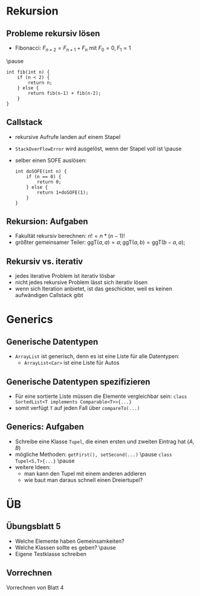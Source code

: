# Rekursion

## Probleme rekursiv lösen

- Fibonacci: $F_{n+2} = F_{n+1} + F_n$ mit $F_0 = 0, F_1 = 1$

\pause

~~~
int fib(int n) {
    if (n < 2) {
        return n;
    } else {
        return fib(n-1) + fib(n-2);
    }
}
~~~

## Callstack

- rekursive Aufrufe landen auf einem Stapel
- `StackOverFlowError` wird ausgelöst, wenn der Stapel voll ist
\pause
- selber einen SOFE auslösen:

  ~~~
  int doSOFE(int n) {
      if (n == 0) {
          return 0;
      } else {
          return 1+doSOFE(1);
      }
  }
  ~~~

## Rekursion: Aufgaben

- Fakultät rekursiv berechnen: $n! = n*(n-1)!$
- größter gemeinsamer Teiler: $\text{ggT}(a,a)=a; \text{ggT}(a,b)=\text{ggT}(b-a,a);$

## Rekursiv vs. iterativ

- jedes iterative Problem ist iterativ lösbar
- nicht jedes rekursive Problem lässt sich iterativ lösen
- wenn sich Iteration anbietet, ist das geschickter, weil es keinen aufwändigen Callstack gibt

# Generics

## Generische Datentypen

- `ArrayList` ist generisch, denn es ist eine Liste für alle Datentypen:
  - `ArrayList<Car>` ist eine Liste für Autos

## Generische Datentypen spezifizieren

- Für eine sortierte Liste müssen die Elemente vergleichbar sein:
  `class SortedList<T implements Comparable<T>>{...}`
- somit verfügt `T` auf jeden Fall über `compareTo(...)`

## Generics: Aufgaben

- Schreibe eine Klasse `Tupel`, die einen ersten und zweiten Eintrag hat $(A,B)$
- mögliche Methoden: `getFirst(), setSecond(...)`
  \pause
  `class Tupel<S,T>{...}`
  \pause
- weitere Ideen:
  - man kann den Tupel mit einem anderen addieren
  - wie baut man daraus schnell einen Dreiertupel?

# ÜB

## Übungsblatt 5

- Welche Elemente haben Gemeinsamkeiten?
- Welche Klassen sollte es geben?
\pause
- Eigene Testklasse schreiben

## Vorrechnen

Vorrechnen von Blatt 4
